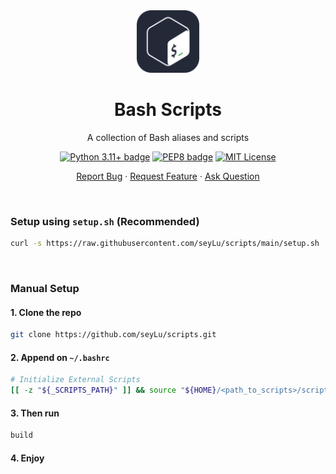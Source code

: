 <div align="center">
    <img height=100 src="https://github.com/seyLu/scripts/blob/main/bash.svg" alt="Bash Scripts Icon">
    <h1>Bash Scripts</h1>
    <p>A collection of Bash aliases and scripts</p>
    <p>
        <a href="https://www.gnu.org/software/bash/manual/html_node/index.html"><img src="https://badgen.net/badge/icon/bash?icon=terminal&label&color=1f425f" alt="Python 3.11+ badge"></a>
        <a href="https://google.github.io/styleguide/shellguide.html"><img src="https://img.shields.io/badge/code%20style-google-shell.svg" alt="PEP8 badge"></a>
        <a href="https://github.com/seyLu/scripts/blob/main/LICENSE"><img src="https://img.shields.io/github/license/seyLu/scripts.svg" alt="MIT License"></a>
    </p>
    <p>
        <a href="https://github.com/seyLu/scripts/issues/new">Report Bug</a>
        ·
        <a href="https://github.com/seyLu/scripts/issues/new">Request Feature</a>
        ·
        <a href="https://github.com/seyLu/scripts/discussions">Ask Question</a>
    </p>
</div>

<br>

### Setup using `setup.sh` (Recommended)

```bash
curl -s https://raw.githubusercontent.com/seyLu/scripts/main/setup.sh | bash
```

<br>

### Manual Setup

#### 1. Clone the repo

```bash
git clone https://github.com/seyLu/scripts.git
```

#### 2. Append on `~/.bashrc`

```bash
# Initialize External Scripts
[[ -z "${_SCRIPTS_PATH}" ]] && source "${HOME}/<path_to_scripts>/scripts/bash/__init__"
```

#### 3. Then run

```bash
build
```

#### 4. Enjoy
